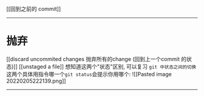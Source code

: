 [[回到之前的 commit]]
___
# 抛弃
[[discard uncommited changes 抛弃所有的change (回到上一个commit 的状态)]]
[[unstaged a file]]
想知道这两个"状态"区别, 可以复习 `git 中状态之间的切换` 
这两个具体用指令哪一个`git status`会提示你用哪个:
![[Pasted image 20220205222139.png]]
___
